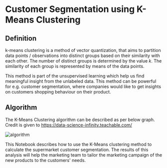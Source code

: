 # Customer Segmentation using K-Means Clustering

## Definition

k-means clustering is a method of vector quantization, that aims to partition data points / observations into distinct groups based on their similarity with each other. The number of distinct groups is determined by the value *k*. The similarity of each group is represented by means of the data points.

This method is part of the unsupervised learning which help us find meaningful insight from the unlabeled data. This method can be powerful for e.g. customer segmentation, where companies would like to get insights on customers shopping behaviour on their product.

## Algorithm

The K-Means Clustering algorithm can be described as per below graph. Credit is given to https://data-science-infinity.teachable.com/

![algorithm](https://user-images.githubusercontent.com/76395229/107938704-0a0f2e80-6f86-11eb-8dec-0e5c1261ab86.png)

This Notebook describes how to use the K-Means clustering method to calculate the supermarket customer segmentation. The results of this analysis will help the marketing team to tailor the marketing campaign of the new products to the customers' needs.
